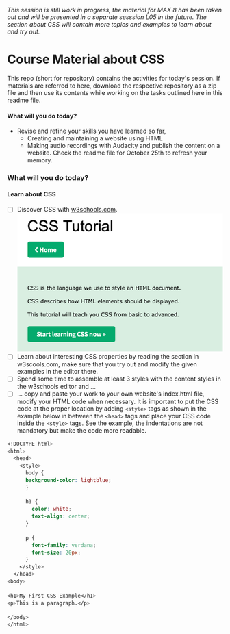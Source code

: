 *This session is still work in progress, the material for MAX 8 has been taken out and will be presented in a separate sesssion L05 in the future. The section about CSS will contain more topics and examples to learn about and try out.*

# Course Material about CSS

This repo (short for repository) contains the activities for today's session. If materials are referred to here, download the respective repository as a zip file and then use its contents while working on the tasks outlined here in this readme file.

#### What will you do today?
- Revise and refine your skills you have learned so far,
  - Creating and maintaining a website using HTML
  - Making audio recordings with Audacity and publish the content on a website.
Check the readme file for October 25th to refresh your memory.

### What will you do today?
#### Learn about CSS
- [ ] Discover CSS with [w3schools.com](https://www.w3schools.com/css/default.asp). ![What is CSS about?](/media/221108_CSS_w3schools_Intro.png)
- [ ] Learn about interesting CSS properties by reading the section in w3scools.com, make sure that you try out and modify the given examples in the editor there. 
- [ ] Spend some time to assemble at least 3 styles with the content styles in the w3schools editor and ...
- [ ] ... copy and paste your work to your own website's index.html file, modify your HTML code when necessary. It is important to put the CSS code at the proper location by adding `<style>` tags as shown in the example below in between the `<head>` tags and place your CSS code inside the `<style>` tags. See the example, the indentations are not mandatory but make the code more readable.
  
``` css
<!DOCTYPE html>
<html>
  <head>
    <style>
      body {
      background-color: lightblue;
      }

      h1 {
        color: white;
        text-align: center;
      }

      p {
        font-family: verdana;
        font-size: 20px;
      }
    </style>
  </head>
<body>

<h1>My First CSS Example</h1>
<p>This is a paragraph.</p>

</body>
</html>
```
